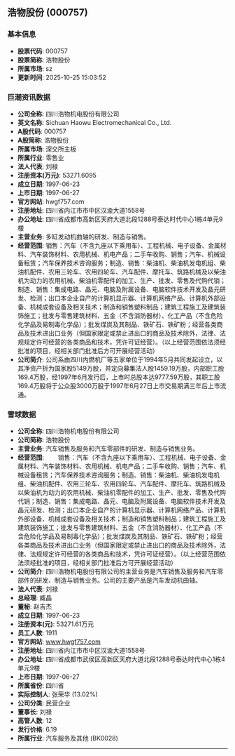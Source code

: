 ## 浩物股份 (000757)

### 基本信息

- **股票代码**: 000757
- **股票简称**: 浩物股份
- **所属市场**: sz
- **更新时间**: 2025-10-25 15:03:52

### 巨潮资讯数据

- **公司全称**: 四川浩物机电股份有限公司
- **英文名称**: Sichuan Haowu Electromechanical Co., Ltd.
- **A股代码**: 000757
- **A股简称**: 浩物股份
- **所属市场**: 深交所主板
- **所属行业**: 零售业
- **法人代表**: 刘禄
- **注册资本(万元)**: 53271.6095
- **成立日期**: 1997-06-23
- **上市日期**: 1997-06-27
- **官方网站**: hwgf757.com
- **注册地址**: 四川省内江市市中区汉渝大道1558号
- **办公地址**: 四川省成都市高新区天府大道北段1288号泰达时代中心1栋4单元9楼
- **主营业务**: 多缸发动机曲轴的研发、制造与销售。
- **经营范围**: 销售：汽车（不含九座以下乘用车）、工程机械、电子设备、金属材料、汽车装饰材料、农用机械、机电产品；二手车收购、销售；汽车、机械设备租赁；汽车保养技术咨询服务；制造、销售：柴油机、柴油机发电机组、柴油机配件、农用三轮车、农用四轮车、汽车配件、摩托车、筑路机械及以柴油机为动力的农用机械、柴油机零配件的加工、生产、批发、零售及代购代销；制造、销售：集成电路、晶元、电脑及附属设备、电脑软件技术开发及晶元研发、检测；出口本企业自产的计算机显示器、计算机网络产品、计算机外部设备、机械成套设备及相关技术；制造和销售塑料制品；建筑工程施工及建筑装饰施工；批发与零售建筑材料、五金（不含消防器材）、化工产品（不含危险化学品及易制毒化学品）；批发煤炭及其制品、铁矿石、铁矿粉；经营各类商品及技术进出口业务（但国家限定或禁止进出口的商品及技术除外，法律、法规规定许可经营的各类商品和技术，凭许可证经营）。（以上经营范围依法须经批准的项目，经相关部门批准后方可开展经营活动）
- **公司简介**: 公司系由四川内燃机厂等五家单位于1994年5月共同发起设立，以其净资产折为国家股5149万股，并定向募集法人股1459.19万股，内部职工股169.4万股，经1997年6月发行后，上市时总股本达9777.59万股，其职工股169.4万股将于公众股3000万股于1997年6月27日上市交易期满三年后上市流通。

### 雪球数据

- **公司全称**: 四川浩物机电股份有限公司
- **公司简称**: 浩物股份
- **主营业务**: 汽车销售及服务和汽车零部件的研发、制造与销售业务。
- **经营范围**: 　　销售：汽车（不含九座以下乘用车）、工程机械、电子设备、金属材料、汽车装饰材料、农用机械、机电产品；二手车收购、销售；汽车、机械设备租赁；汽车保养技术咨询服务；制造、销售：柴油机、柴油机发电机组、柴油机配件、农用三轮车、农用四轮车、汽车配件、摩托车、筑路机械及以柴油机为动力的农用机械、柴油机零配件的加工、生产、批发、零售及代购代销；制造、销售：集成电路、晶元、电脑及附属设备、电脑软件技术开发及晶元研发、检测；出口本企业自产的计算机显示器、计算机网络产品、计算机外部设备、机械成套设备及相关技术；制造和销售塑料制品；建筑工程施工及建筑装饰施工；批发与零售建筑材料、五金（不含消防器材）、化工产品（不含危险化学品及易制毒化学品）；批发煤炭及其制品、铁矿石、铁矿粉；经营各类商品及技术进出口业务（但国家限定或禁止进出口的商品及技术除外，法律、法规规定许可经营的各类商品和技术，凭许可证经营）。（以上经营范围依法须经批准的项目，经相关部门批准后方可开展经营活动）
- **公司简介**: 四川浩物机电股份有限公司的主营业务是汽车销售及服务和汽车零部件的研发、制造与销售业务。公司的主要产品是汽车发动机曲轴。
- **法人代表**: 刘禄
- **总经理**: 臧晶
- **董秘**: 赵吉杰
- **成立日期**: 1997-06-23
- **注册资本(元)**: 53271.61万元
- **员工人数**: 1911
- **官方网站**: www.hwgf757.com
- **注册地址**: 四川省内江市市中区汉渝大道1558号
- **办公地址**: 四川省成都市武侯区高新区天府大道北段1288号泰达时代中心1栋4单元9楼
- **上市日期**: 1997-06-27
- **所属省份**: 四川省
- **实际控制人**: 张荣华 (13.02%)
- **公司分类**: 民营企业
- **董事长**: 刘禄
- **高管人数**: 12
- **发行价格**: 6.19
- **所属行业**: 汽车服务及其他 (BK0028)

---